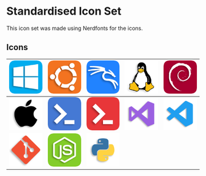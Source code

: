 # Standardised Icon Set

This icon set was made using Nerdfonts for the icons.

## Icons

|  ![windows](https://raw.githubusercontent.com/GTGalaxi/icons/main/windows.png)  |  ![ubuntu](https://raw.githubusercontent.com/GTGalaxi/icons/main/ubuntu.png)  |  ![kali](https://raw.githubusercontent.com/GTGalaxi/icons/main/kali.png)  |  ![linux](https://raw.githubusercontent.com/GTGalaxi/icons/main/linux.png)  |  ![debian](https://raw.githubusercontent.com/GTGalaxi/icons/main/debian.png)  |
|---|---|---|---|---|
|  ![apple](https://raw.githubusercontent.com/GTGalaxi/icons/main/apple.png)  |  ![powershell](https://raw.githubusercontent.com/GTGalaxi/icons/main/powershell.png)  |  ![powershell-red](https://raw.githubusercontent.com/GTGalaxi/icons/main/powershell-red.png)  |  ![visualstudio](https://raw.githubusercontent.com/GTGalaxi/icons/main/visualstudio.png)  |  ![vscode](https://raw.githubusercontent.com/GTGalaxi/icons/main/vscode.png)  |
|  ![git](https://raw.githubusercontent.com/GTGalaxi/icons/main/git.png)  |  ![node](https://raw.githubusercontent.com/GTGalaxi/icons/main/node.png)  |  ![python](https://raw.githubusercontent.com/GTGalaxi/icons/main/python.png)  |   |   |












